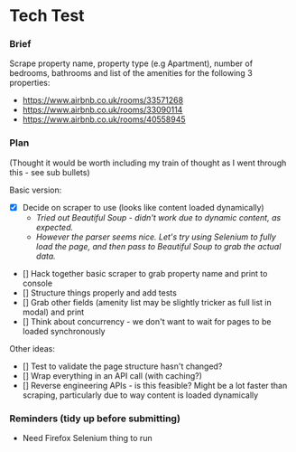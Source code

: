 # Tech Test

### Brief

Scrape property name, property type (e.g Apartment), number of bedrooms, bathrooms and list of the amenities for the following 3 properties:
- https://www.airbnb.co.uk/rooms/33571268
- https://www.airbnb.co.uk/rooms/33090114
- https://www.airbnb.co.uk/rooms/40558945

### Plan

(Thought it would be worth including my train of thought as I went through this - see sub bullets)

Basic version:

- [x] Decide on scraper to use (looks like content loaded dynamically)
  - *Tried out Beautiful Soup - didn't work due to dynamic content, as expected.*
  - *However the parser seems nice. Let's try using Selenium to fully load the page, and then pass to Beautiful Soup to grab the actual data.*
- [] Hack together basic scraper to grab property name and print to console
- [] Structure things properly and add tests
- [] Grab other fields (amenity list may be slightly tricker as full list in modal) and print
- [] Think about concurrency - we don't want to wait for pages to be loaded synchronously

Other ideas:

- [] Test to validate the page structure hasn't changed?
- [] Wrap everything in an API call (with caching?)
- [] Reverse engineering APIs - is this feasible? Might be a lot faster than scraping, particularly due to way content is loaded dynamically

### Reminders (tidy up before submitting)

- Need Firefox Selenium thing to run